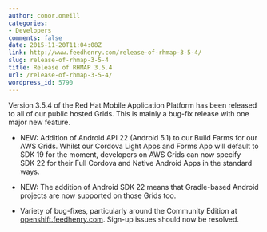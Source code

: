 ```yaml
---
author: conor.oneill
categories:
- Developers
comments: false
date: 2015-11-20T11:04:08Z
link: http://www.feedhenry.com/release-of-rhmap-3-5-4/
slug: release-of-rhmap-3-5-4
title: Release of RHMAP 3.5.4
url: /release-of-rhmap-3-5-4/
wordpress_id: 5790
---
```


Version 3.5.4 of the Red Hat Mobile Application Platform has been released to all of our public hosted Grids. This is mainly a bug-fix release with one major new feature.




    
  * NEW: Addition of Android API 22 (Android 5.1) to our Build Farms for our AWS Grids. Whilst our Cordova Light Apps and Forms App will default to SDK 19 for the moment, developers on AWS Grids can now specify SDK 22 for their Full Cordova and Native Android Apps in the standard ways.

    
  * NEW: The addition of Android SDK 22 means that Gradle-based Android projects are now supported on those Grids too.

    
  * Variety of bug-fixes, particularly around the Community Edition at [openshift.feedhenry.com](http://openshift.feedhenry.com). Sign-up issues should now be resolved.



